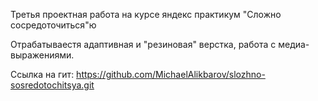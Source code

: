 Третья проектная работа на курсе яндекс практикум "Сложно сосредоточиться"ю

Отрабатываестя адаптивная и "резиновая" верстка, работа с медиа-выражениями.

Ссылка на гит: https://github.com/MichaelAlikbarov/slozhno-sosredotochitsya.git
